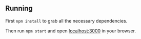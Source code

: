 ## Running

First `npm install` to grab all the necessary dependencies. 

Then run `npm start` and open <localhost:3000> in your browser.
